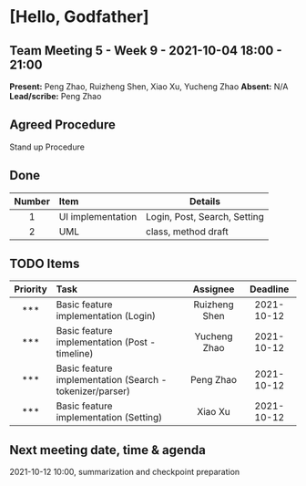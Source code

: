 # [Hello, Godfather]

## Team Meeting 5 - Week 9 - 2021-10-04 18:00 - 21:00
**Present:** Peng Zhao, Ruizheng Shen, Xiao Xu, Yucheng Zhao
**Absent:** N/A
<br>
**Lead/scribe:** Peng Zhao

## Agreed Procedure
Stand up Procedure
<br>

## Done
| Number | Item | Details |
| :---: | :--- | --- |
| 1 | UI implementation | Login, Post, Search, Setting
| 2 | UML | class, method draft

## TODO Items
| Priority | Task | Assignee | Deadline |
|:---:| :--- | :---: |:---:|
| *** | Basic feature implementation (Login) | Ruizheng Shen | 2021-10-12
| *** | Basic feature implementation (Post - timeline) | Yucheng Zhao | 2021-10-12
| *** | Basic feature implementation (Search - tokenizer/parser)  | Peng Zhao | 2021-10-12
| *** | Basic feature implementation (Setting) | Xiao Xu | 2021-10-12

## Next meeting date, time & agenda
2021-10-12 10:00, summarization and checkpoint preparation